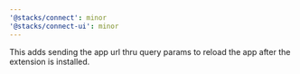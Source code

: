 ```yaml
---
'@stacks/connect': minor
'@stacks/connect-ui': minor
---
```


This adds sending the app url thru query params to reload the app after the extension is installed.

